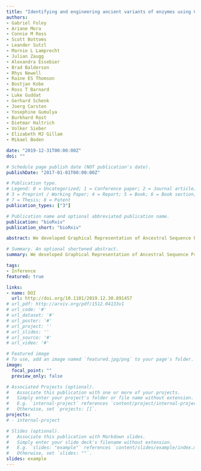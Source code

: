 ```yaml
---
title: "Identifying and engineering ancient variants of enzymes using Graphical Representation of Ancestral Sequence Predictions (GRASP)"
authors:
- Gabriel Foley 
- Ariane Mora 
- Connie M Ross 
- Scott Bottoms 
- Leander Sutzl 
- Marnie L Lamprecht 
- Julian Zaugg 
- Alexandra Essebier 
- Brad Balderson 
- Rhys Newell 
- Raine ES Thomson 
- Bostjan Kobe 
- Ross T Barnard 
- Luke Guddat 
- Gerhard Schenk 
- Joerg Carsten 
- Yosephine Gumulya 
- Burkhard Rost 
- Dietmar Haltrich 
- Volker Sieber 
- Elizabeth MJ Gillam 
- Mikael Boden

date: "2019-12-31T00:00:00Z"
doi: ""

# Schedule page publish date (NOT publication's date).
publishDate: "2017-01-01T00:00:00Z"

# Publication type.
# Legend: 0 = Uncategorized; 1 = Conference paper; 2 = Journal article;
# 3 = Preprint / Working Paper; 4 = Report; 5 = Book; 6 = Book section;
# 7 = Thesis; 8 = Patent
publication_types: ["3"]

# Publication name and optional abbreviated publication name.
publication: "bioRxiv"
publication_short: "bioRxiv"

abstract: We developed Graphical Representation of Ancestral Sequence Predictions (GRASP) to infer and explore ancestral variants of protein families with more than 10,000 members. GRASP uses partial order graphs to represent homology in very large datasets, which are intractable with current inference tools and may, for example, be used to engineer proteins by identifying ancient variants of enzymes. We demonstrate that (1) across three distinct enzyme families, GRASP predicts ancestor sequences, all of which demonstrate enzymatic activity, (2) within-family insertions and deletions can be used as building blocks to support the engineering of biologically active ancestors via a new source of ancestral variation, and (3) generous inclusion of sequence data encompassing great diversity leads to less variance in ancestor sequence.

# Summary. An optional shortened abstract.
summary: We developed Graphical Representation of Ancestral Sequence Predictions (GRASP) to infer and explore ancestral variants of protein families with more than 10,000 members. GRASP uses partial order graphs to represent homology in very large datasets, which are intractable with current inference tools and may, for example, be used to engineer proteins by identifying ancient variants of enzymes. 

tags:
- Inference
featured: true

links:
- name: DOI
  url: http://doi.org/10.1101/2019.12.30.891457
# url_pdf: http://arxiv.org/pdf/1512.04133v1
# url_code: '#'
# url_dataset: '#'
# url_poster: '#'
# url_project: ''
# url_slides: ''
# url_source: '#'
# url_video: '#'

# Featured image
# To use, add an image named `featured.jpg/png` to your page's folder. 
image:
  focal_point: ""
  preview_only: false

# Associated Projects (optional).
#   Associate this publication with one or more of your projects.
#   Simply enter your project's folder or file name without extension.
#   E.g. `internal-project` references `content/project/internal-project/index.md`.
#   Otherwise, set `projects: []`.
projects:
# - internal-project

# Slides (optional).
#   Associate this publication with Markdown slides.
#   Simply enter your slide deck's filename without extension.
#   E.g. `slides: "example"` references `content/slides/example/index.md`.
#   Otherwise, set `slides: ""`.
slides: example
---
```


